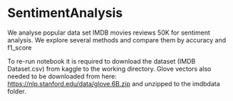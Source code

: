 # SentimentAnalysis

We analyse popular data set IMDB movies reviews 50K for sentiment analysis.
We explore several methods and compare them by accuracy and f1_score

To re-run notebook it is required to download the dataset (IMDB Dataset.csv) from kaggle to the working directory. Glove vectors also needed to be downloaded from here: https://nlp.stanford.edu/data/glove.6B.zip and unzipped to the imdbdata folder.
